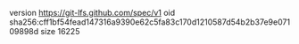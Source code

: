 version https://git-lfs.github.com/spec/v1
oid sha256:cff1bf54fead147316a9390e62c5fa83c170d1210587d54b2b37e9e07109898d
size 16225
